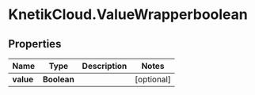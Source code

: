 # KnetikCloud.ValueWrapperboolean

## Properties
Name | Type | Description | Notes
------------ | ------------- | ------------- | -------------
**value** | **Boolean** |  | [optional] 


